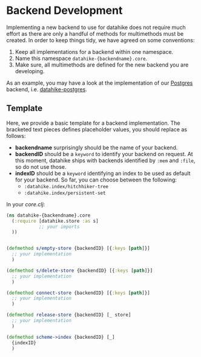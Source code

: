 # Backend Development

Implementing a new backend to use for datahike does not require much effort as there are only a handful of methods for multimethods must be created. 
In order to keep things tidy, we have agreed on some conventions:

1. Keep all implementations for a backend within one namespace.
2. Name this namespace `datahike-{backendname}.core`.
3. Make sure, all multimethods are defined for the new backend you are developing.

As an example, you may have a look at the implementation of our [Postgres](https://www.postgresql.org/) backend, i.e.
[datahike-postgres](https://github.com/replikativ/datahike-postgres).

##  Template

Here, we provide a basic template for a backend implementation. The bracketed text pieces defines placeholder values, you should replace as follows:
- **backendname** surprisingly should be the name of your backend.
- **backendID** should be a `keyword` to identify your backend on request. At this moment, datahike ships with backends identified by `:mem` and `:file`, so do not use those.
- **indexID** should be a `keyword` identifying an index to be used as default for your backend. So far, you can choose between the following: 
  - `:datahike.index/hitchhiker-tree` 
  - `:datahike.index/persistent-set`

In your *core.clj*:
```clojure
(ns datahike-{backendname}.core
  (:require [datahike.store :as s]
            ;; your imports        
  ))


(defmethod s/empty-store {backendID} [{:keys [path]}]
  ;; your implementation
  )

(defmethod s/delete-store {backendID} [{:keys [path]}]
  ;; your implementation
  )

(defmethod connect-store {backendID} [{:keys [path]}]
  ;; your implementation
  )

(defmethod release-store {backendID} [_ store]
  ;; your implementation
  )

(defmethod scheme->index {backendID} [_]
  {indexID}
  )
```
